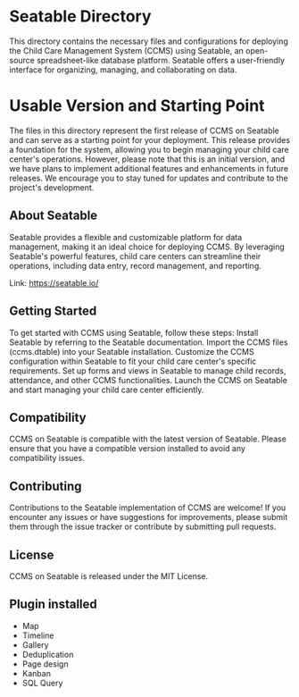 # Seatable Directory

This directory contains the necessary files and configurations for deploying the Child Care Management System (CCMS) using Seatable, an open-source spreadsheet-like database platform. Seatable offers a user-friendly interface for organizing, managing, and collaborating on data.

# Usable Version and Starting Point

The files in this directory represent the first release of CCMS on Seatable and can serve as a starting point for your deployment. This release provides a foundation for the system, allowing you to begin managing your child care center's operations. However, please note that this is an initial version, and we have plans to implement additional features and enhancements in future releases. We encourage you to stay tuned for updates and contribute to the project's development.

## About Seatable

Seatable provides a flexible and customizable platform for data management, making it an ideal choice for deploying CCMS. By leveraging Seatable's powerful features, child care centers can streamline their operations, including data entry, record management, and reporting.

Link: https://seatable.io/

## Getting Started

To get started with CCMS using Seatable, follow these steps:
Install Seatable by referring to the Seatable documentation.
Import the CCMS files (ccms.dtable) into your Seatable installation.
Customize the CCMS configuration within Seatable to fit your child care center's specific requirements.
Set up forms and views in Seatable to manage child records, attendance, and other CCMS functionalities.
Launch the CCMS on Seatable and start managing your child care center efficiently.

## Compatibility

CCMS on Seatable is compatible with the latest version of Seatable. Please ensure that you have a compatible version installed to avoid any compatibility issues.

## Contributing

Contributions to the Seatable implementation of CCMS are welcome! If you encounter any issues or have suggestions for improvements, please submit them through the issue tracker or contribute by submitting pull requests.

## License

CCMS on Seatable is released under the MIT License.


## Plugin installed

- Map
- Timeline
- Gallery
- Deduplication
- Page design
- Kanban
- SQL Query

